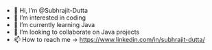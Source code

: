 - 👋 Hi, I’m @Subhrajit-Dutta
- 👀 I’m interested in coding
- 🌱 I’m currently learning Java
- 💞️ I’m looking to collaborate on Java projects
- 📫 How to reach me -> https://www.linkedin.com/in/subhrajit-dutta/

<!---
Subhrajit-Dutta/Subhrajit-Dutta is a ✨ special ✨ repository because its `README.md` (this file) appears on your GitHub profile.
You can click the Preview link to take a look at your changes.
--->
